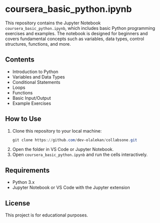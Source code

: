 # coursera_basic_python.ipynb

This repository contains the Jupyter Notebook `coursera_basic_python.ipynb`, which includes basic Python programming exercises and examples. The notebook is designed for beginners and covers fundamental concepts such as variables, data types, control structures, functions, and more.

## Contents
- Introduction to Python
- Variables and Data Types
- Conditional Statements
- Loops
- Functions
- Basic Input/Output
- Example Exercises

## How to Use
1. Clone this repository to your local machine:
   ```powershell
   git clone https://github.com/dev-olalekan/collabsone.git
   ```
2. Open the folder in VS Code or Jupyter Notebook.
3. Open `coursera_basic_python.ipynb` and run the cells interactively.

## Requirements
- Python 3.x
- Jupyter Notebook or VS Code with the Jupyter extension

## License
This project is for educational purposes.
